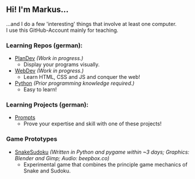 ## Hi! I'm Markus...

...and I do a few 'interesting' things that involve at least one computer.  
I use this GitHub-Account mainly for teaching.  

### Learning Repos (german):  
- [PlanDev](https://github.com/trexxak/PlanDevBasics) _(Work in progress.)_
  - Display your programs visually.
- [WebDev](https://github.com/trexxak/WebDevBasics) _(Work in progress.)_
  - Learn HTML, CSS and JS and conquer the web! 
- [Python](https://github.com/trexxak/PythonBasics) _(Prior programming knowledge required.)_
  - Easy to learn! 

### Learning Projects (german):
- [Prompts](https://github.com/trexxak/Prompts) 
  - Prove your expertise and skill with one of these projects!

### Game Prototypes
- [SnakeSudoku](https://github.com/trexxak/PythonSnakeSudokuPrototype) _(Written in Python and pygame within ~3 days; Graphics: Blender and Gimp; Audio: beepbox.co)_
  - Experimental game that combines the principle game mechanics of Snake and Sudoku.
<!--
### Just for YOU!
- [My itch.io](https://trexxak.itch.io)
  - Some games I worked on. 
- [Ludum Dare](https://ldjam.com) 
  - Best Game Jam to start your journey!
-->
